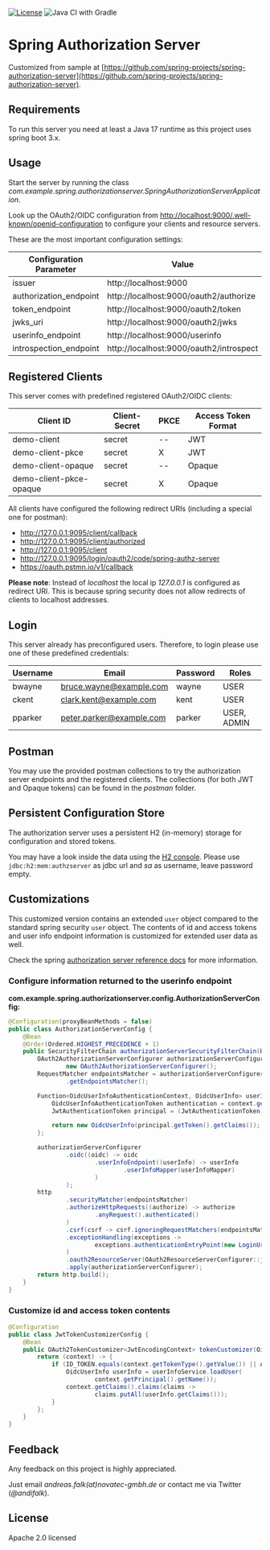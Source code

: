 [![License](https://img.shields.io/badge/License-Apache%20License%202.0-brightgreen.svg)][1]
![Java CI with Gradle](https://github.com/andifalk/custom-spring-authorization-server/workflows/Java%20CI%20with%20Gradle/badge.svg)

# Spring Authorization Server

Customized from sample at [https://github.com/spring-projects/spring-authorization-server](https://github.com/spring-projects/spring-authorization-server).

## Requirements

To run this server you need at least a Java 17 runtime as this project uses spring boot 3.x.

## Usage

Start the server by running the class _com.example.spring.authorizationserver.SpringAuthorizationServerApplication_.

Look up the OAuth2/OIDC configuration from [http://localhost:9000/.well-known/openid-configuration](http://localhost:9000/.well-known/openid-configuration) to configure your clients and resource servers.

These are the most important configuration settings:

| Configuration Parameter | Value                                   | 
|-------------------------|-----------------------------------------|
| issuer                  | http://localhost:9000                   |
| authorization_endpoint  | http://localhost:9000/oauth2/authorize  |
| token_endpoint          | http://localhost:9000/oauth2/token      |
| jwks_uri                | http://localhost:9000/oauth2/jwks       |
| userinfo_endpoint       | http://localhost:9000/userinfo          |
| introspection_endpoint  | http://localhost:9000/oauth2/introspect |

## Registered Clients

This server comes with predefined registered OAuth2/OIDC clients:

| Client ID               | Client-Secret | PKCE | Access Token Format |
|-------------------------|---------------|------|---------------------|
| demo-client             | secret        | --   | JWT                 |
| demo-client-pkce        | secret        | X    | JWT                 |
| demo-client-opaque      | secret        | --   | Opaque              |
| demo-client-pkce-opaque | secret        | X    | Opaque              |

All clients have configured the following redirect URIs (including a special one for postman):

* http://127.0.0.1:9095/client/callback
* http://127.0.0.1:9095/client/authorized
* http://127.0.0.1:9095/client
* http://127.0.0.1:9095/login/oauth2/code/spring-authz-server
* https://oauth.pstmn.io/v1/callback

__Please note__: Instead of _localhost_ the local ip _127.0.0.1_ is configured as redirect URI. This is because spring security does not allow redirects of clients to localhost addresses.

## Login

This server already has preconfigured users.
Therefore, to login please use one of these predefined credentials:

| Username | Email                    | Password | Roles       |
|----------|--------------------------|----------|-------------|
| bwayne   | bruce.wayne@example.com  | wayne    | USER        |
| ckent    | clark.kent@example.com   | kent     | USER        |
| pparker  | peter.parker@example.com | parker   | USER, ADMIN |

## Postman

You may use the provided postman collections to try the authorization server endpoints and the registered clients.
The collections (for both JWT and Opaque tokens) can be found in the _postman_ folder.

## Persistent Configuration Store

The authorization server uses a persistent H2 (in-memory) storage for configuration and stored tokens.

You may have a look inside the data using the [H2 console](http://localhost:9000/h2-console).
Please use ```jdbc:h2:mem:authzserver``` as jdbc url and _sa_ as username, leave password empty.

## Customizations

This customized version contains an extended `user` object compared to the standard spring security `user` object.
The contents of id and access tokens and user info endpoint information is customized for extended user data as well.

Check the spring [authorization server reference docs](https://docs.spring.io/spring-authorization-server/docs/current/reference/html/guides/how-to-userinfo.html) for more information.

### Configure information returned to the userinfo endpoint

__com.example.spring.authorizationserver.config.AuthorizationServerConfig:__

```java
@Configuration(proxyBeanMethods = false)
public class AuthorizationServerConfig {
    @Bean
    @Order(Ordered.HIGHEST_PRECEDENCE + 1)
    public SecurityFilterChain authorizationServerSecurityFilterChain(HttpSecurity http) throws Exception {
        OAuth2AuthorizationServerConfigurer authorizationServerConfigurer =
                new OAuth2AuthorizationServerConfigurer();
        RequestMatcher endpointsMatcher = authorizationServerConfigurer
                .getEndpointsMatcher();

        Function<OidcUserInfoAuthenticationContext, OidcUserInfo> userInfoMapper = (context) -> {
            OidcUserInfoAuthenticationToken authentication = context.getAuthentication();
            JwtAuthenticationToken principal = (JwtAuthenticationToken) authentication.getPrincipal();

            return new OidcUserInfo(principal.getToken().getClaims());
        };

        authorizationServerConfigurer
                .oidc((oidc) -> oidc
                        .userInfoEndpoint((userInfo) -> userInfo
                                .userInfoMapper(userInfoMapper)
                        )
                );
        http
                .securityMatcher(endpointsMatcher)
                .authorizeHttpRequests((authorize) -> authorize
                        .anyRequest().authenticated()
                )
                .csrf(csrf -> csrf.ignoringRequestMatchers(endpointsMatcher))
                .exceptionHandling(exceptions ->
                        exceptions.authenticationEntryPoint(new LoginUrlAuthenticationEntryPoint("/login"))
                )
                .oauth2ResourceServer(OAuth2ResourceServerConfigurer::jwt)
                .apply(authorizationServerConfigurer);
        return http.build();
    }
}
```

### Customize id and access token contents

```java
@Configuration
public class JwtTokenCustomizerConfig {
    @Bean
    public OAuth2TokenCustomizer<JwtEncodingContext> tokenCustomizer(OidcUserInfoService userInfoService) {
        return (context) -> {
            if (ID_TOKEN.equals(context.getTokenType().getValue()) || ACCESS_TOKEN.equals(context.getTokenType())) {
                OidcUserInfo userInfo = userInfoService.loadUser(
                        context.getPrincipal().getName());
                context.getClaims().claims(claims ->
                        claims.putAll(userInfo.getClaims()));
            }
        };
    }
}
```

## Feedback

Any feedback on this project is highly appreciated.

Just email _andreas.falk(at)novatec-gmbh.de_ or contact me via Twitter (_@andifalk_).

## License

Apache 2.0 licensed

[1]:http://www.apache.org/licenses/LICENSE-2.0.txt